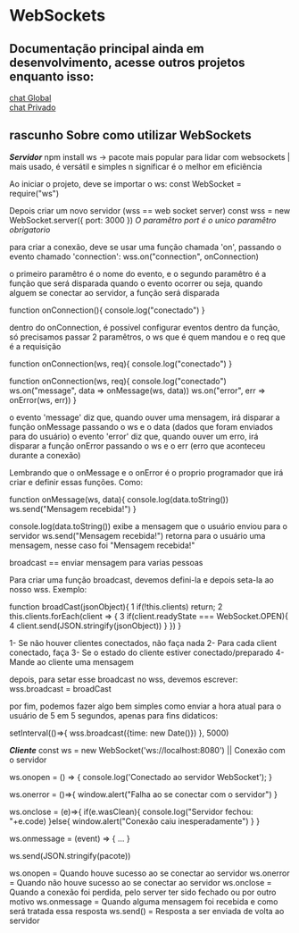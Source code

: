 # WebSockets
## Documentação principal ainda em desenvolvimento, acesse outros projetos enquanto isso:
[chat Global](https://github.com/joelribeirod/WebSockets/tree/main/chatGlobal)
<br>
[chat Privado](https://github.com/joelribeirod/WebSockets/tree/main/chatPrivado)

## rascunho Sobre como utilizar WebSockets

***Servidor***
npm install ws -> pacote mais popular para lidar com websockets | mais usado, é versátil e simples n significar é o melhor em eficiência

Ao iniciar o projeto, deve se importar o ws:
const WebSocket = require("ws")

Depois criar um novo servidor (wss == web socket server)
const wss = new WebSocket.server({
	port: 3000
})
*O paramêtro port é o unico paramêtro obrigatorio*

para criar a conexão, deve se usar uma função chamada 'on', passando o evento chamado 'connection':
wss.on("connection", onConnection)

o primeiro paramêtro é o nome do evento, e o segundo paramêtro é a função que será disparada quando o evento ocorrer
ou seja, quando alguem se conectar ao servidor, a função será disparada

function onConnection(){
	console.log("conectado")
}

dentro do onConnection, é possível configurar eventos dentro da função, só precisamos passar 2 paramêtros, o ws que é quem mandou e o req que é a requisição

function onConnection(ws, req){
	console.log("conectado")
}

function onConnection(ws, req){
	console.log("conectado")
	ws.on("message", data => onMessage(ws, data))
	ws.on("error", err => onError(ws, err))
}

o evento 'message' diz que, quando ouver uma mensagem, irá disparar a função onMessage passando o ws e o data (dados que foram enviados para do usuário)
o evento 'error' diz que, quando ouver um erro, irá disparar a função onError passando o ws e o err (erro que aconteceu durante a conexão)

Lembrando que o onMessage e o onError é o proprio programador que irá criar e definir essas funções. Como:

function onMessage(ws, data){
	console.log(data.toString())
	ws.send("Mensagem recebida!")
}

console.log(data.toString()) exibe a mensagem que o usuário enviou para o servidor
ws.send("Mensagem recebida!") retorna para o usuário uma mensagem, nesse caso foi "Mensagem recebida!"

broadcast == enviar mensagem para varias pessoas

Para criar uma função broadcast, devemos defini-la e depois seta-la ao nosso wss. Exemplo:

function broadCast(jsonObject){
1	if(!this.clients) return;
2	this.clients.forEach(client => {
3		if(client.readyState === WebSocket.OPEN){
4			client.send(JSON.stringify(jsonObject))
		}
	})
}

1- Se não houver clientes conectados, não faça nada
2- Para cada client conectado, faça
3- Se o estado do cliente estiver conectado/preparado
4- Mande ao cliente uma mensagem

depois, para setar esse broadcast no wss, devemos escrever:
wss.broadcast = broadCast

por fim, podemos fazer algo bem simples como enviar a hora atual para o usuário de 5 em 5 segundos, apenas para fins didaticos:

setInterval(()=>{
	wss.broadcast({time: new Date()})
}, 5000)

***Cliente***
const ws = new WebSocket('ws://localhost:8080') || Conexão com o servidor

ws.onopen = () => {
    console.log('Conectado ao servidor WebSocket');
}

ws.onerror = ()=>{
    window.alert("Falha ao se conectar com o servidor")
}

ws.onclose = (e)=>{
    if(e.wasClean){
        console.log("Servidor fechou: "+e.code)
    }else{
        window.alert("Conexão caiu inesperadamente")
    }
}

ws.onmessage = (event) => {
    ...
}

ws.send(JSON.stringify(pacote))

ws.onopen = Quando houve sucesso ao se conectar ao servidor
ws.onerror = Quando não houve sucesso ao se conectar ao servidor
ws.onclose = Quando a conexão foi perdida, pelo server ter sido fechado ou por outro motivo
ws.onmessage = Quando alguma mensagem foi recebida e como será tratada essa resposta
ws.send() = Resposta a ser enviada de volta ao servidor

